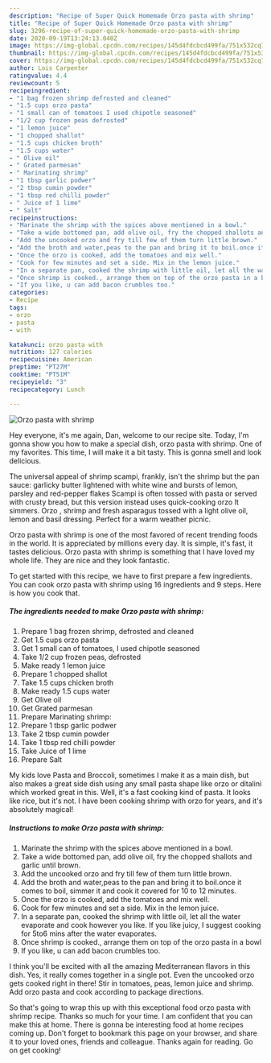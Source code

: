 ```yaml
---
description: "Recipe of Super Quick Homemade Orzo pasta with shrimp"
title: "Recipe of Super Quick Homemade Orzo pasta with shrimp"
slug: 3296-recipe-of-super-quick-homemade-orzo-pasta-with-shrimp
date: 2020-09-19T13:24:13.040Z
image: https://img-global.cpcdn.com/recipes/145d4fdcbcd499fa/751x532cq70/orzo-pasta-with-shrimp-recipe-main-photo.jpg
thumbnail: https://img-global.cpcdn.com/recipes/145d4fdcbcd499fa/751x532cq70/orzo-pasta-with-shrimp-recipe-main-photo.jpg
cover: https://img-global.cpcdn.com/recipes/145d4fdcbcd499fa/751x532cq70/orzo-pasta-with-shrimp-recipe-main-photo.jpg
author: Lois Carpenter
ratingvalue: 4.4
reviewcount: 5
recipeingredient:
- "1 bag frozen shrimp defrosted and cleaned"
- "1.5 cups orzo pasta"
- "1 small can of tomatoes I used chipotle seasoned"
- "1/2 cup frozen peas defrosted"
- "1 lemon juice"
- "1 chopped shallot"
- "1.5 cups chicken broth"
- "1.5 cups water"
- " Olive oil"
- " Grated parmesan"
- " Marinating shrimp"
- "1 tbsp garlic podwer"
- "2 tbsp cumin powder"
- "1 tbsp red chilli powder"
- " Juice of 1 lime"
- " Salt"
recipeinstructions:
- "Marinate the shrimp with the spices above mentioned in a bowl."
- "Take a wide bottomed pan, add olive oil, fry the chopped shallots and garlic until brown."
- "Add the uncooked orzo and fry till few of them turn little brown."
- "Add the broth and water,peas to the pan and bring it to boil.once it comes to boil, simmer it and cook it covered for 10 to 12 minutes."
- "Once the orzo is cooked, add the tomatoes and mix well."
- "Cook for few minutes and set a side. Mix in the lemon juice."
- "In a separate pan, cooked the shrimp with little oil, let all the water evaporate and cook however you like. If you like juicy, I suggest cooking for 5to6 mins after the water evaporates."
- "Once shrimp is cooked., arrange them on top of the orzo pasta in a bowl"
- "If you like, u can add bacon crumbles too."
categories:
- Recipe
tags:
- orzo
- pasta
- with

katakunci: orzo pasta with 
nutrition: 127 calories
recipecuisine: American
preptime: "PT27M"
cooktime: "PT51M"
recipeyield: "3"
recipecategory: Lunch

---
```



![Orzo pasta with shrimp](https://img-global.cpcdn.com/recipes/145d4fdcbcd499fa/751x532cq70/orzo-pasta-with-shrimp-recipe-main-photo.jpg)

Hey everyone, it's me again, Dan, welcome to our recipe site. Today, I'm gonna show you how to make a special dish, orzo pasta with shrimp. One of my favorites. This time, I will make it a bit tasty. This is gonna smell and look delicious.

The universal appeal of shrimp scampi, frankly, isn&#39;t the shrimp but the pan sauce: garlicky butter lightened with white wine and bursts of lemon, parsley and red-pepper flakes Scampi is often tossed with pasta or served with crusty bread, but this version instead uses quick-cooking orzo It simmers. Orzo , shrimp and fresh asparagus tossed with a light olive oil, lemon and basil dressing. Perfect for a warm weather picnic.

Orzo pasta with shrimp is one of the most favored of recent trending foods in the world. It is appreciated by millions every day. It is simple, it's fast, it tastes delicious. Orzo pasta with shrimp is something that I have loved my whole life. They are nice and they look fantastic.


To get started with this recipe, we have to first prepare a few ingredients. You can cook orzo pasta with shrimp using 16 ingredients and 9 steps. Here is how you cook that.

<!--inarticleads1-->

##### The ingredients needed to make Orzo pasta with shrimp:

1. Prepare 1 bag frozen shrimp, defrosted and cleaned
1. Get 1.5 cups orzo pasta
1. Get 1 small can of tomatoes, I used chipotle seasoned
1. Take 1/2 cup frozen peas, defrosted
1. Make ready 1 lemon juice
1. Prepare 1 chopped shallot
1. Take 1.5 cups chicken broth
1. Make ready 1.5 cups water
1. Get  Olive oil
1. Get  Grated parmesan
1. Prepare  Marinating shrimp:
1. Prepare 1 tbsp garlic podwer
1. Take 2 tbsp cumin powder
1. Take 1 tbsp red chilli powder
1. Take  Juice of 1 lime
1. Prepare  Salt


My kids love Pasta and Broccoli, sometimes I make it as a main dish, but also makes a great side dish using any small pasta shape like orzo or ditalini which worked great in this. Well, it&#39;s a fast cooking kind of pasta. It looks like rice, but it&#39;s not. I have been cooking shrimp with orzo for years, and it&#39;s absolutely magical! 

<!--inarticleads2-->

##### Instructions to make Orzo pasta with shrimp:

1. Marinate the shrimp with the spices above mentioned in a bowl.
1. Take a wide bottomed pan, add olive oil, fry the chopped shallots and garlic until brown.
1. Add the uncooked orzo and fry till few of them turn little brown.
1. Add the broth and water,peas to the pan and bring it to boil.once it comes to boil, simmer it and cook it covered for 10 to 12 minutes.
1. Once the orzo is cooked, add the tomatoes and mix well.
1. Cook for few minutes and set a side. Mix in the lemon juice.
1. In a separate pan, cooked the shrimp with little oil, let all the water evaporate and cook however you like. If you like juicy, I suggest cooking for 5to6 mins after the water evaporates.
1. Once shrimp is cooked., arrange them on top of the orzo pasta in a bowl
1. If you like, u can add bacon crumbles too.


I think you&#39;ll be excited with all the amazing Mediterranean flavors in this dish. Yes, it really comes together in a single pot. Even the uncooked orzo gets cooked right in there! Stir in tomatoes, peas, lemon juice and shrimp. Add orzo pasta and cook according to package directions. 

So that's going to wrap this up with this exceptional food orzo pasta with shrimp recipe. Thanks so much for your time. I am confident that you can make this at home. There is gonna be interesting food at home recipes coming up. Don't forget to bookmark this page on your browser, and share it to your loved ones, friends and colleague. Thanks again for reading. Go on get cooking!
